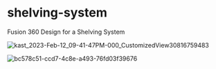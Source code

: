 # shelving-system
Fusion 360 Design for a Shelving System

![kast_2023-Feb-12_09-41-47PM-000_CustomizedView30816759483](https://user-images.githubusercontent.com/27863547/219872087-650d9ea8-0c18-4261-9816-0992175e036a.jpg)


![bc578c51-ccd7-4c8e-a493-76fd03f39676](https://user-images.githubusercontent.com/27863547/219872093-e2d49cd6-28e7-4fba-8f0c-695814f1487a.PNG)

